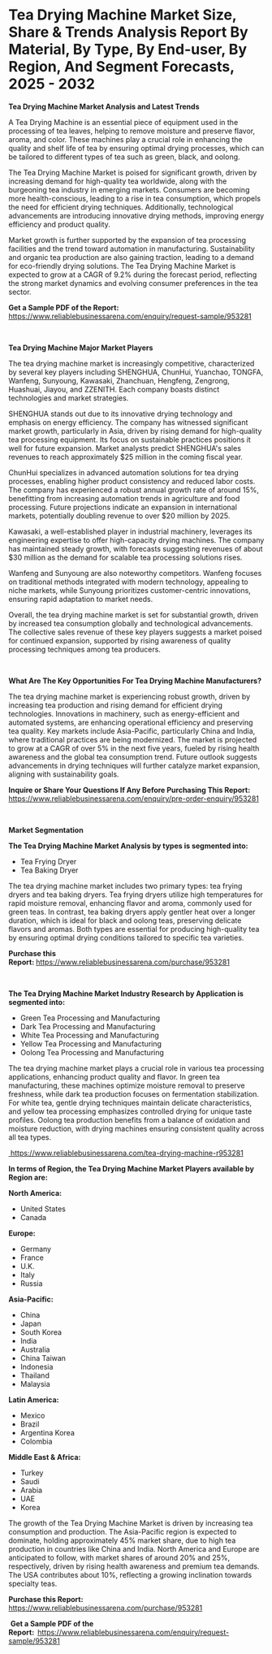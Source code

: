 <p><h1>Tea Drying Machine Market Size, Share & Trends Analysis Report By Material, By Type, By End-user, By Region, And Segment Forecasts, 2025 - 2032</h1></p><p><strong>Tea Drying Machine Market Analysis and Latest Trends</strong></p>
<p><p>A Tea Drying Machine is an essential piece of equipment used in the processing of tea leaves, helping to remove moisture and preserve flavor, aroma, and color. These machines play a crucial role in enhancing the quality and shelf life of tea by ensuring optimal drying processes, which can be tailored to different types of tea such as green, black, and oolong.</p><p>The Tea Drying Machine Market is poised for significant growth, driven by increasing demand for high-quality tea worldwide, along with the burgeoning tea industry in emerging markets. Consumers are becoming more health-conscious, leading to a rise in tea consumption, which propels the need for efficient drying techniques. Additionally, technological advancements are introducing innovative drying methods, improving energy efficiency and product quality.</p><p>Market growth is further supported by the expansion of tea processing facilities and the trend toward automation in manufacturing. Sustainability and organic tea production are also gaining traction, leading to a demand for eco-friendly drying solutions. The Tea Drying Machine Market is expected to grow at a CAGR of 9.2% during the forecast period, reflecting the strong market dynamics and evolving consumer preferences in the tea sector.</p></p>
<p><strong>Get a Sample PDF of the Report:&nbsp;</strong> <a href="https://www.reliablebusinessarena.com/enquiry/request-sample/953281?utm_campaign=3088&utm_medium=2&utm_source=Github&utm_content=ia&utm_term=16042025&utm_id=tea-drying-machine">https://www.reliablebusinessarena.com/enquiry/request-sample/953281</a></p>
<p>&nbsp;</p>
<p><strong>Tea Drying Machine Major Market Players</strong></p>
<p><p>The tea drying machine market is increasingly competitive, characterized by several key players including SHENGHUA, ChunHui, Yuanchao, TONGFA, Wanfeng, Sunyoung, Kawasaki, Zhanchuan, Hengfeng, Zengrong, Huashuai, Jiayou, and ZZENITH. Each company boasts distinct technologies and market strategies.</p><p>SHENGHUA stands out due to its innovative drying technology and emphasis on energy efficiency. The company has witnessed significant market growth, particularly in Asia, driven by rising demand for high-quality tea processing equipment. Its focus on sustainable practices positions it well for future expansion. Market analysts predict SHENGHUA's sales revenues to reach approximately $25 million in the coming fiscal year.</p><p>ChunHui specializes in advanced automation solutions for tea drying processes, enabling higher product consistency and reduced labor costs. The company has experienced a robust annual growth rate of around 15%, benefitting from increasing automation trends in agriculture and food processing. Future projections indicate an expansion in international markets, potentially doubling revenue to over $20 million by 2025.</p><p>Kawasaki, a well-established player in industrial machinery, leverages its engineering expertise to offer high-capacity drying machines. The company has maintained steady growth, with forecasts suggesting revenues of about $30 million as the demand for scalable tea processing solutions rises.</p><p>Wanfeng and Sunyoung are also noteworthy competitors. Wanfeng focuses on traditional methods integrated with modern technology, appealing to niche markets, while Sunyoung prioritizes customer-centric innovations, ensuring rapid adaptation to market needs.</p><p>Overall, the tea drying machine market is set for substantial growth, driven by increased tea consumption globally and technological advancements. The collective sales revenue of these key players suggests a market poised for continued expansion, supported by rising awareness of quality processing techniques among tea producers.</p></p>
<p>&nbsp;</p>
<p><strong>What Are The Key Opportunities For Tea Drying Machine Manufacturers?</strong></p>
<p><p>The tea drying machine market is experiencing robust growth, driven by increasing tea production and rising demand for efficient drying technologies. Innovations in machinery, such as energy-efficient and automated systems, are enhancing operational efficiency and preserving tea quality. Key markets include Asia-Pacific, particularly China and India, where traditional practices are being modernized. The market is projected to grow at a CAGR of over 5% in the next five years, fueled by rising health awareness and the global tea consumption trend. Future outlook suggests advancements in drying techniques will further catalyze market expansion, aligning with sustainability goals.</p></p>
<p><strong>Inquire or Share Your Questions If Any Before Purchasing This Report:</strong> <a href="https://www.reliablebusinessarena.com/enquiry/pre-order-enquiry/953281?utm_campaign=3088&utm_medium=2&utm_source=Github&utm_content=ia&utm_term=16042025&utm_id=tea-drying-machine">https://www.reliablebusinessarena.com/enquiry/pre-order-enquiry/953281</a></p>
<p>&nbsp;</p>
<p><strong>Market Segmentation</strong></p>
<p><strong>The Tea Drying Machine Market Analysis by types is segmented into:</strong></p>
<p><ul><li>Tea Frying Dryer</li><li>Tea Baking Dryer</li></ul></p>
<p><p>The tea drying machine market includes two primary types: tea frying dryers and tea baking dryers. Tea frying dryers utilize high temperatures for rapid moisture removal, enhancing flavor and aroma, commonly used for green teas. In contrast, tea baking dryers apply gentler heat over a longer duration, which is ideal for black and oolong teas, preserving delicate flavors and aromas. Both types are essential for producing high-quality tea by ensuring optimal drying conditions tailored to specific tea varieties.</p></p>
<p><strong>Purchase this Report:&nbsp;</strong><a href="https://www.reliablebusinessarena.com/purchase/953281?utm_campaign=3088&utm_medium=2&utm_source=Github&utm_content=ia&utm_term=16042025&utm_id=tea-drying-machine">https://www.reliablebusinessarena.com/purchase/953281</a></p>
<p>&nbsp;</p>
<p><strong>The Tea Drying Machine Market Industry Research by Application is segmented into:</strong></p>
<p><ul><li>Green Tea Processing and Manufacturing</li><li>Dark Tea Processing and Manufacturing</li><li>White Tea Processing and Manufacturing</li><li>Yellow Tea Processing and Manufacturing</li><li>Oolong Tea Processing and Manufacturing</li></ul></p>
<p><p>The tea drying machine market plays a crucial role in various tea processing applications, enhancing product quality and flavor. In green tea manufacturing, these machines optimize moisture removal to preserve freshness, while dark tea production focuses on fermentation stabilization. For white tea, gentle drying techniques maintain delicate characteristics, and yellow tea processing emphasizes controlled drying for unique taste profiles. Oolong tea production benefits from a balance of oxidation and moisture reduction, with drying machines ensuring consistent quality across all tea types.</p></p>
<p><a href="https://www.reliablebusinessarena.com/tea-drying-machine-r953281?utm_campaign=3088&utm_medium=2&utm_source=Github&utm_content=ia&utm_term=16042025&utm_id=tea-drying-machine">&nbsp;https://www.reliablebusinessarena.com/tea-drying-machine-r953281</a></p>
<p><strong>In terms of Region, the Tea Drying Machine Market Players available by Region are:</strong></p>
<p>
    <p> <strong> North America: </strong>
        <ul>
            <li>United States</li>
            <li>Canada</li>
        </ul>
        </p> 
    <p> <strong> Europe: </strong>
        <ul>
            <li>Germany</li>
            <li>France</li>
            <li>U.K.</li>
            <li>Italy</li>
            <li>Russia</li>
        </ul>
        </p> 
    <p> <strong> Asia-Pacific: </strong>
        <ul>
            <li>China</li>
            <li>Japan</li>
            <li>South Korea</li>
            <li>India</li>
            <li>Australia</li>
            <li>China Taiwan</li>
            <li>Indonesia</li>
            <li>Thailand</li>
            <li>Malaysia</li>
        </ul>
        </p> 
    <p> <strong> Latin America: </strong>
        <ul>
            <li>Mexico</li>
            <li>Brazil</li>
            <li>Argentina Korea</li>
            <li>Colombia</li>
        </ul>
        </p> 
    <p> <strong> Middle East & Africa: </strong>
        <ul>
            <li>Turkey</li>
            <li>Saudi</li>
            <li>Arabia</li>
            <li>UAE</li>
            <li>Korea</li>
        </ul>
    </p>
    </p>
<p><p>The growth of the Tea Drying Machine Market is driven by increasing tea consumption and production. The Asia-Pacific region is expected to dominate, holding approximately 45% market share, due to high tea production in countries like China and India. North America and Europe are anticipated to follow, with market shares of around 20% and 25%, respectively, driven by rising health awareness and premium tea demands. The USA contributes about 10%, reflecting a growing inclination towards specialty teas.</p></p>
<p><strong>Purchase this Report: </strong><a href="https://www.reliablebusinessarena.com/purchase/953281?utm_campaign=3088&utm_medium=2&utm_source=Github&utm_content=ia&utm_term=16042025&utm_id=tea-drying-machine">https://www.reliablebusinessarena.com/purchase/953281</a></p>
<p>&nbsp;<strong>Get a Sample PDF of the Report:&nbsp;&nbsp;</strong><a href="https://www.reliablebusinessarena.com/enquiry/request-sample/953281?utm_campaign=3088&utm_medium=2&utm_source=Github&utm_content=ia&utm_term=16042025&utm_id=tea-drying-machine">https://www.reliablebusinessarena.com/enquiry/request-sample/953281</a></p>
<p><strong></strong></p>
<p><p></p><p></p><p></p></p>